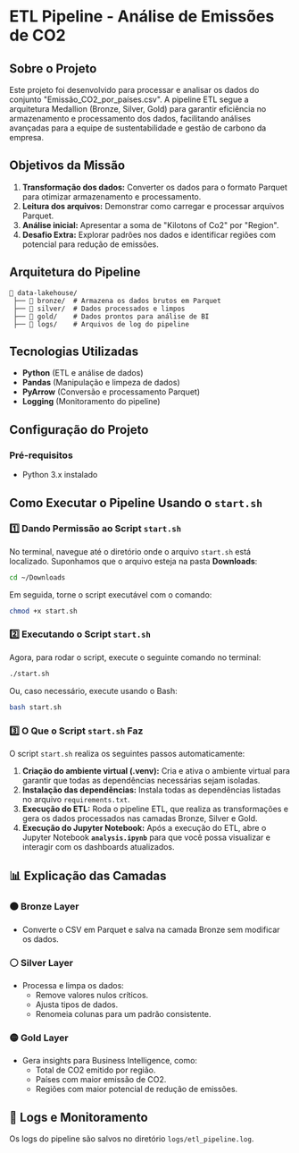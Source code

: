 # ETL Pipeline - Análise de Emissões de CO2

## Sobre o Projeto
Este projeto foi desenvolvido para processar e analisar os dados do conjunto "Emissão_CO2_por_países.csv". A pipeline ETL segue a arquitetura Medallion (Bronze, Silver, Gold) para garantir eficiência no armazenamento e processamento dos dados, facilitando análises avançadas para a equipe de sustentabilidade e gestão de carbono da empresa.

## Objetivos da Missão
1. **Transformação dos dados:** Converter os dados para o formato Parquet para otimizar armazenamento e processamento.
2. **Leitura dos arquivos:** Demonstrar como carregar e processar arquivos Parquet.
3. **Análise inicial:** Apresentar a soma de "Kilotons of Co2" por "Region".
4. **Desafio Extra:** Explorar padrões nos dados e identificar regiões com potencial para redução de emissões.

## Arquitetura do Pipeline
```text
📂 data-lakehouse/
 ├── 📂 bronze/  # Armazena os dados brutos em Parquet
 ├── 📂 silver/  # Dados processados e limpos
 ├── 📂 gold/    # Dados prontos para análise de BI
 ├── 📂 logs/    # Arquivos de log do pipeline
```

## Tecnologias Utilizadas
- **Python** (ETL e análise de dados)
- **Pandas** (Manipulação e limpeza de dados)
- **PyArrow** (Conversão e processamento Parquet)
- **Logging** (Monitoramento do pipeline)

## Configuração do Projeto

### Pré-requisitos
- Python 3.x instalado

## Como Executar o Pipeline Usando o `start.sh`
### 1️⃣ Dando Permissão ao Script `start.sh`

No terminal, navegue até o diretório onde o arquivo `start.sh` está localizado. Suponhamos que o arquivo esteja na pasta **Downloads**:
```sh
cd ~/Downloads
```

Em seguida, torne o script executável com o comando:
```sh
chmod +x start.sh
```

### 2️⃣ Executando o Script `start.sh`

Agora, para rodar o script, execute o seguinte comando no terminal:
```sh
./start.sh
```
Ou, caso necessário, execute usando o Bash:
```sh
bash start.sh
```

### 3️⃣ O Que o Script `start.sh` Faz

O script `start.sh` realiza os seguintes passos automaticamente:
1. **Criação do ambiente virtual (.venv):** Cria e ativa o ambiente virtual para garantir que todas as dependências necessárias sejam isoladas.
2. **Instalação das dependências:** Instala todas as dependências listadas no arquivo `requirements.txt`.
3. **Execução do ETL:** Roda o pipeline ETL, que realiza as transformações e gera os dados processados nas camadas Bronze, Silver e Gold.
4. **Execução do Jupyter Notebook:** Após a execução do ETL, abre o Jupyter Notebook **`analysis.ipynb`** para que você possa visualizar e interagir com os dashboards atualizados.

## 📊 Explicação das Camadas

### 🟤 Bronze Layer
- Converte o CSV em Parquet e salva na camada Bronze sem modificar os dados.

### ⚪ Silver Layer
- Processa e limpa os dados:
  - Remove valores nulos críticos.
  - Ajusta tipos de dados.
  - Renomeia colunas para um padrão consistente.

### 🟡 Gold Layer
- Gera insights para Business Intelligence, como:
  - Total de CO2 emitido por região.
  - Países com maior emissão de CO2.
  - Regiões com maior potencial de redução de emissões.

## 📜 Logs e Monitoramento
Os logs do pipeline são salvos no diretório `logs/etl_pipeline.log`.
